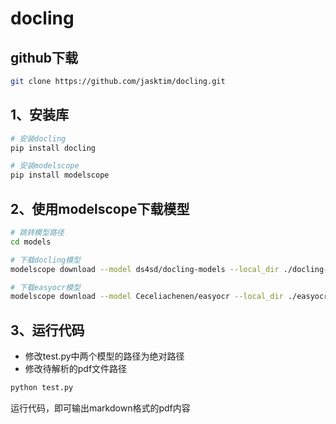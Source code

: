 # docling

## github下载

```bash
git clone https://github.com/jasktim/docling.git
```



## 1、安装库

```bash
# 安装docling
pip install docling

# 安装modelscope
pip install modelscope
```



## 2、使用modelscope下载模型

```bash
# 跳转模型路径
cd models

# 下载docling模型
modelscope download --model ds4sd/docling-models --local_dir ./docling-models

# 下载easyocr模型
modelscope download --model Ceceliachenen/easyocr --local_dir ./easyocr
```



## 3、运行代码

- 修改test.py中两个模型的路径为绝对路径
- 修改待解析的pdf文件路径

```python
python test.py
```

运行代码，即可输出markdown格式的pdf内容